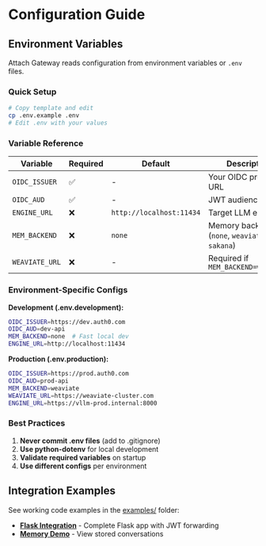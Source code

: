 # Configuration Guide

## Environment Variables

Attach Gateway reads configuration from environment variables or `.env` files.

### Quick Setup

```bash
# Copy template and edit
cp .env.example .env
# Edit .env with your values
```

### Variable Reference

| Variable | Required | Default | Description |
|----------|----------|---------|-------------|
| `OIDC_ISSUER` | ✅ | - | Your OIDC provider URL |
| `OIDC_AUD` | ✅ | - | JWT audience claim |
| `ENGINE_URL` | ❌ | `http://localhost:11434` | Target LLM engine |
| `MEM_BACKEND` | ❌ | `none` | Memory backend (`none`, `weaviate`, `sakana`) |
| `WEAVIATE_URL` | ❌ | - | Required if `MEM_BACKEND=weaviate` |

### Environment-Specific Configs

**Development (.env.development):**
```bash
OIDC_ISSUER=https://dev.auth0.com
OIDC_AUD=dev-api
MEM_BACKEND=none  # Fast local dev
ENGINE_URL=http://localhost:11434
```

**Production (.env.production):**
```bash
OIDC_ISSUER=https://prod.auth0.com
OIDC_AUD=prod-api
MEM_BACKEND=weaviate
WEAVIATE_URL=https://weaviate-cluster.com
ENGINE_URL=https://vllm-prod.internal:8000
```

### Best Practices

1. **Never commit .env files** (add to .gitignore)
2. **Use python-dotenv** for local development
3. **Validate required variables** on startup
4. **Use different configs** per environment

## Integration Examples

See working code examples in the [examples/](../examples/) folder:

- **[Flask Integration](../examples/flask_app/)** - Complete Flask app with JWT forwarding
- **[Memory Demo](../examples/demo_view_memory.py)** - View stored conversations 